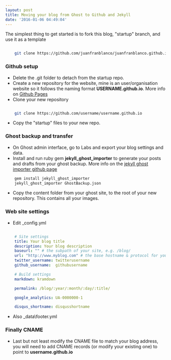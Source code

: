 ```yaml
---
layout: post
title: Moving your blog from Ghost to Github and Jekyll
date: '2016-01-06 04:49:04'
---
```


The simplest thing to get started is to fork this blog, "startup" branch, and use it as a template

``` bash

    git clone https://github.com/juanfranblanco/juanfranblanco.github.io.git -b startup --single-branch

```

### Github setup

* Delete the .git folder to detach from the startup repo. 
* Create a new repository for the website, mine is an user/organisation website so it follows the naming format **USERNAME.github.io**. More info on [Github Pages](https://pages.github.com/)
* Clone your new repository 

``` bash

    git clone https://github.com/username/username.github.io

```

* Copy the "startup" files to your new repo.

### Ghost backup and transfer

* On Ghost admin interface, go to Labs and export your blog settings and data. 
* Install and run ruby gem **jekyll_ghost_importer** to generate your posts and drafts from your ghost backup. More info on the [jekyll ghost importer github page](https://github.com/eloyesp/jekyll_ghost_importer)

``` bash
    gem install jekyll_ghost_importer
    jekyll_ghost_importer GhostBackup.json

```

* Copy the content folder from your ghost site, to the root of your new repository. This contains all your images.

### Web site settings

* Edit _config.yml

``` yaml

    # Site settings
    title: Your blog title
    description: Your blog description
    baseurl: "" # the subpath of your site, e.g. /blog/
    url: "http://www.myblog.com" # the base hostname & protocol for your site
    twitter_username: twitterusername
    github_username:  githubusername

    # Build settings
    markdown: kramdown

    permalink: /blog/:year/:month/:day/:title/

    google_analytics: UA-0000000-1

    disqus_shortname: disqusshortname

```

* Also _data\footer.yml

### Finally CNAME

* Last but not least modify the CNAME file to match your blog address, you will need to add CNAME records (or modify your existing one) to point to **username.github.io**
